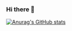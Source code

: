 ### Hi there 👋

[![Anurag's GitHub stats](https://github-readme-stats.vercel.app/api?username=Facico)](https://github.com/Facico/github-readme-stats)

